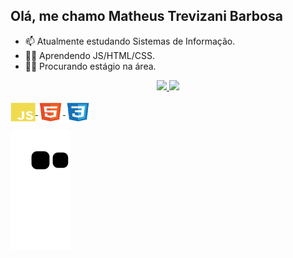 ## Olá, me chamo Matheus Trevizani Barbosa


- 📫 Atualmente estudando Sistemas de Informação.
- 👨‍💻 Aprendendo JS/HTML/CSS.
- 🕵️‍♂️ Procurando estágio na área.


<div align="center">
  <a href="https://github.com/trev1z">
  <img height="130em" src="https://github-readme-stats.vercel.app/api?username=trev1z&show_icons=true&theme=dark&include_all_commits=true&count_private=true"/>
  <img height="130em" src="https://github-readme-stats.vercel.app/api/top-langs/?username=trev1z&layout=compact&langs_count=7&theme=dark"/>
</div>
  
  <div style="display: inline_block"><br>
  <img align="center" alt="Js" height="30" width="40" src="https://raw.githubusercontent.com/devicons/devicon/master/icons/javascript/javascript-plain.svg">
  <img align="center" alt="HTML" height="30" width="40" src="https://raw.githubusercontent.com/devicons/devicon/master/icons/html5/html5-original.svg">
  <img align="center" alt="CSS" height="30" width="40" src="https://raw.githubusercontent.com/devicons/devicon/master/icons/css3/css3-original.svg">
</div>
  
   ![Snake animation](https://github.com/rafaballerini/rafaballerini/blob/output/github-contribution-grid-snake.svg)
